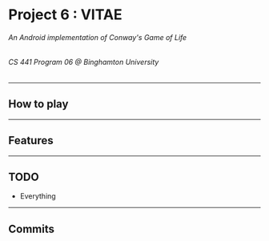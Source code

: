 # Project 6 : VITAE
###### An Android implementation of Conway's Game of Life
###### CS 441 Program 06 @ Binghamton University

----

## How to play

----

## Features

----

## TODO

 - Everything

----

## Commits
